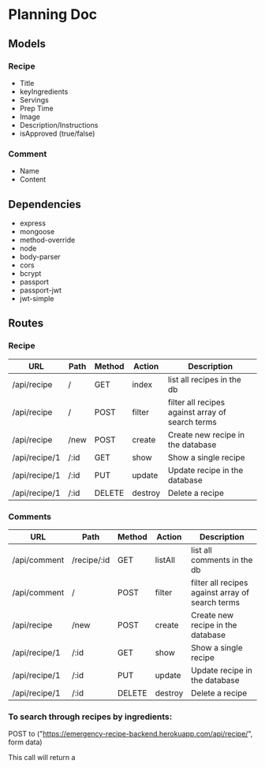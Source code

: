 # Planning Doc

## Models

### Recipe

- Title
- keyIngredients
- Servings
- Prep Time
- Image
- Description/Instructions
- isApproved (true/false)

### Comment

- Name
- Content

## Dependencies

- express
- mongoose
- method-override
- node
- body-parser
- cors
- bcrypt
- passport
- passport-jwt
- jwt-simple

## Routes

### Recipe

| URL           | Path | Method | Action  | Description                                      |
| ------------- | ---- | ------ | ------- | ------------------------------------------------ |
| /api/recipe   | /    | GET    | index   | list all recipes in the db                       |
| /api/recipe   | /    | POST   | filter  | filter all recipes against array of search terms |
| /api/recipe   | /new | POST   | create  | Create new recipe in the database                |
| /api/recipe/1 | /:id | GET    | show    | Show a single recipe                             |
| /api/recipe/1 | /:id | PUT    | update  | Update recipe in the database                    |
| /api/recipe/1 | /:id | DELETE | destroy | Delete a recipe                                  |

### Comments

| URL           | Path | Method | Action  | Description                                      |
| ------------- | ---- | ------ | ------- | ------------------------------------------------ |
| /api/comment   | /recipe/:id    | GET    | listAll   | list all comments in the db                       |
| /api/comment   | /    | POST   | filter  | filter all recipes against array of search terms |
| /api/recipe   | /new | POST   | create  | Create new recipe in the database                |
| /api/recipe/1 | /:id | GET    | show    | Show a single recipe                             |
| /api/recipe/1 | /:id | PUT    | update  | Update recipe in the database                    |
| /api/recipe/1 | /:id | DELETE | destroy | Delete a recipe                                  |


### To search through recipes by ingredients:

POST to ("https://emergency-recipe-backend.herokuapp.com/api/recipe/", form data)

This call will return a

